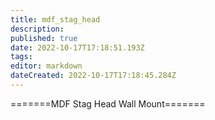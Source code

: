 ```yaml
---
title: mdf_stag_head
description: 
published: true
date: 2022-10-17T17:18:51.193Z
tags: 
editor: markdown
dateCreated: 2022-10-17T17:18:45.284Z
---
```


=======MDF Stag Head Wall Mount=======
